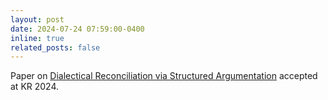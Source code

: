 ```yaml
---
layout: post
date: 2024-07-24 07:59:00-0400
inline: true
related_posts: false
---
```


Paper on [Dialectical Reconciliation via Structured Argumentation](https://proceedings.kr.org/2024/73/kr2024-0073-vasileiou-et-al.pdf) accepted at KR 2024.